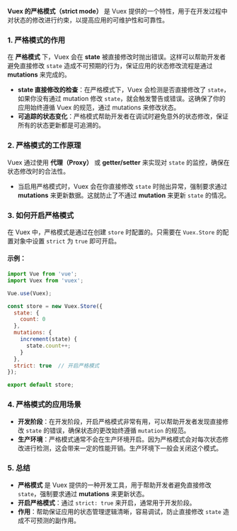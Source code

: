 **Vuex 的严格模式（strict mode）** 是 Vuex 提供的一个特性，用于在开发过程中对状态的修改进行约束，以提高应用的可维护性和可靠性。

### 1. **严格模式的作用**

在 **严格模式** 下，Vuex 会在 **state** 被直接修改时抛出错误。这样可以帮助开发者避免直接修改 `state` 造成不可预期的行为，保证应用的状态修改流程是通过 **mutations** 来完成的。

- **state 直接修改的检查**：在严格模式下，Vuex 会检测是否直接修改了 `state`，如果你没有通过 mutation 修改 `state`，就会触发警告或错误。这确保了你的应用始终遵循 Vuex 的规范，通过 mutations 来修改状态。
- **可追踪的状态变化**：严格模式帮助开发者在调试时避免意外的状态修改，保证所有的状态更新都是可追溯的。

### 2. **严格模式的工作原理**

Vuex 通过使用 **代理（Proxy）** 或 **getter/setter** 来实现对 `state` 的监控，确保在状态修改时的合法性。

- 当启用严格模式时，Vuex 会在你直接修改 `state` 时抛出异常，强制要求通过 **mutations** 来更新数据。这就防止了不通过 **mutation** 来更新 `state` 的情况。

### 3. **如何开启严格模式**

在 Vuex 中，严格模式是通过在创建 `store` 时配置的。只需要在 `Vuex.Store` 的配置对象中设置 `strict` 为 `true` 即可开启。

#### 示例：

```javascript
import Vue from 'vue';
import Vuex from 'vuex';

Vue.use(Vuex);

const store = new Vuex.Store({
  state: {
    count: 0
  },
  mutations: {
    increment(state) {
      state.count++;
    }
  },
  strict: true  // 开启严格模式
});

export default store;
```

### 4. **严格模式的应用场景**

- **开发阶段**：在开发阶段，开启严格模式非常有用，可以帮助开发者发现直接修改 `state` 的错误，确保状态的更改始终遵循 `mutation` 的规范。
- **生产环境**：严格模式通常不会在生产环境开启。因为严格模式会对每次状态修改进行检测，这会带来一定的性能开销。生产环境下一般会关闭这个模式。

### 5. **总结**

- **严格模式** 是 Vuex 提供的一种开发工具，用于帮助开发者避免直接修改 `state`，强制要求通过 **mutations** 来更新状态。
- **开启严格模式**：通过 `strict: true` 来开启，通常用于开发阶段。
- **作用**：帮助保证应用的状态管理逻辑清晰，容易调试，防止直接修改 `state` 造成不可预测的副作用。